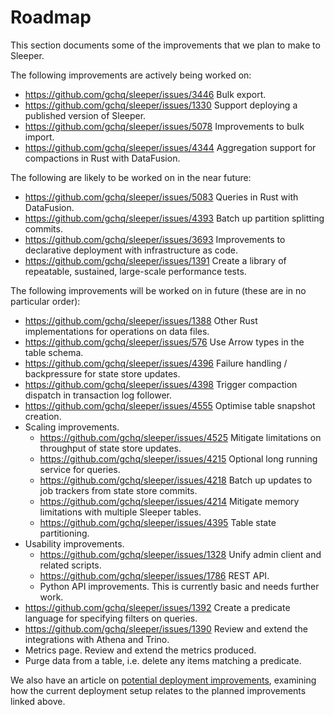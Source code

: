 Roadmap
=======

This section documents some of the improvements that we plan to make to Sleeper.

The following improvements are actively being worked on:

- https://github.com/gchq/sleeper/issues/3446 Bulk export.
- https://github.com/gchq/sleeper/issues/1330 Support deploying a published version of Sleeper.
- https://github.com/gchq/sleeper/issues/5078 Improvements to bulk import.
- https://github.com/gchq/sleeper/issues/4344 Aggregation support for compactions in Rust with DataFusion.

The following are likely to be worked on in the near future:

- https://github.com/gchq/sleeper/issues/5083 Queries in Rust with DataFusion.
- https://github.com/gchq/sleeper/issues/4393 Batch up partition splitting commits.
- https://github.com/gchq/sleeper/issues/3693 Improvements to declarative deployment with infrastructure as code.
- https://github.com/gchq/sleeper/issues/1391 Create a library of repeatable, sustained, large-scale performance tests.

The following improvements will be worked on in future (these are in no particular order):

- https://github.com/gchq/sleeper/issues/1388 Other Rust implementations for operations on data files.
- https://github.com/gchq/sleeper/issues/576 Use Arrow types in the table schema.
- https://github.com/gchq/sleeper/issues/4396 Failure handling / backpressure for state store updates.
- https://github.com/gchq/sleeper/issues/4398 Trigger compaction dispatch in transaction log follower.
- https://github.com/gchq/sleeper/issues/4555 Optimise table snapshot creation.
- Scaling improvements.
    - https://github.com/gchq/sleeper/issues/4525 Mitigate limitations on throughput of state store updates.
    - https://github.com/gchq/sleeper/issues/4215 Optional long running service for queries.
    - https://github.com/gchq/sleeper/issues/4218 Batch up updates to job trackers from state store commits.
    - https://github.com/gchq/sleeper/issues/4214 Mitigate memory limitations with multiple Sleeper tables.
    - https://github.com/gchq/sleeper/issues/4395 Table state partitioning.
- Usability improvements.
    - https://github.com/gchq/sleeper/issues/1328 Unify admin client and related scripts.
    - https://github.com/gchq/sleeper/issues/1786 REST API.
    - Python API improvements. This is currently basic and needs further work.
- https://github.com/gchq/sleeper/issues/1392 Create a predicate language for specifying filters on queries.
- https://github.com/gchq/sleeper/issues/1390 Review and extend the integrations with Athena and Trino.
- Metrics page. Review and extend the metrics produced.
- Purge data from a table, i.e. delete any items matching a predicate.

We also have an article on [potential deployment improvements](deployment-improvements.md), examining how the current
deployment setup relates to the planned improvements linked above.
